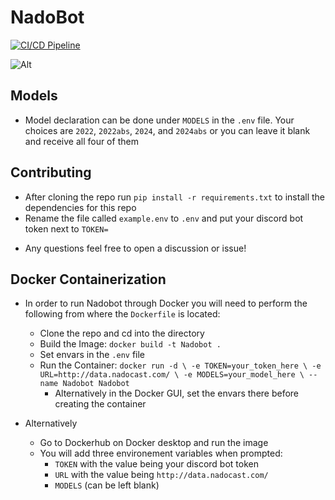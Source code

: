 # NadoBot

[![CI/CD Pipeline](https://github.com/Zachdehooge/NadoBot/actions/workflows/CICD.yml/badge.svg)](https://github.com/Zachdehooge/NadoBot/actions/workflows/CICD.yml)

![Alt](https://repobeats.axiom.co/api/embed/33a13497022ac4ec16c0609dfa21f1481cfd4a24.svg 'Repobeats analytics image')

## Models

- Model declaration can be done under `MODELS` in the `.env` file. Your choices are `2022`, `2022abs`, `2024`, and `2024abs` or you can leave it blank and receive all four of them

## Contributing

- After cloning the repo run `pip install -r requirements.txt` to install the dependencies for this repo
- Rename the file called `example.env` to `.env` and put your discord bot token next to `TOKEN=`

* Any questions feel free to open a discussion or issue!

## Docker Containerization

- In order to run Nadobot through Docker you will need to perform the following from where the `Dockerfile` is located:

  - Clone the repo and cd into the directory
  - Build the Image: `docker build -t Nadobot .`
  - Set envars in the `.env` file
  - Run the Container: `docker run -d \ -e TOKEN=your_token_here \ -e URL=http://data.nadocast.com/ \ -e MODELS=your_model_here \ --name Nadobot Nadobot`
    - Alternatively in the Docker GUI, set the envars there before creating the container

- Alternatively
  - Go to Dockerhub on Docker desktop and run the image
  - You will add three environement variables when prompted:
    - `TOKEN` with the value being your discord bot token
    - `URL` with the value being `http://data.nadocast.com/`
    - `MODELS` (can be left blank)
